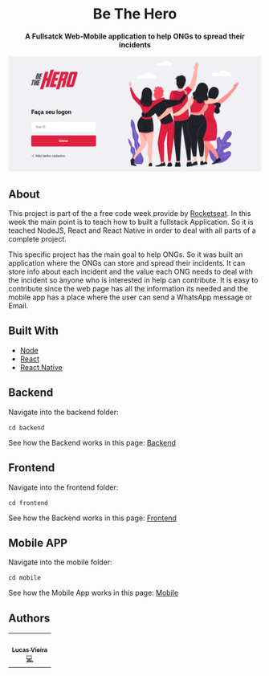 <h1 align="center">Be The Hero</h1>
  <p align="center">
  <strong align="center">A Fullsatck Web-Mobile application to help ONGs to spread their incidents</strong>
</p>
  <img src="/frontend/public/Screen-Shot-first-page.png" float="center"/>
</p>

## About

This project is part of the a free code week provide by [Rocketseat](https://rocketseat.com.br/). In this week the main point is to teach how to built a fullstack Application. So it is teached NodeJS, React and React Native in order to deal with all parts of a complete project.

This specific project has the main goal to help ONGs. So it was built an application where the ONGs can store and spread their incidents. It can store info about each incident and the value each ONG needs to deal with the incident so anyone who is interested in help can contribute. It is easy to contribute since the web page has all the information its needed and the mobile app has a place where the user can send a WhatsApp message or Email.

## Built With

- [Node](https://nodejs.org/en/)
- [React](https://reactjs.org/)
- [React Native](https://reactnative.dev/)

## Backend

Navigate into the backend folder:

```terminal
cd backend
```

See how the Backend works in this page: [Backend](https://github.com/Lukazovic/be-the-hero/tree/master/backend)

## Frontend

Navigate into the frontend folder:

```terminal
cd frontend
```

See how the Backend works in this page: [Frontend](https://github.com/Lukazovic/be-the-hero/tree/master/frontend)

## Mobile APP

Navigate into the mobile folder:

```terminal
cd mobile
```

See how the Mobile App works in this page: [Mobile](https://github.com/Lukazovic/be-the-hero/tree/master/Mobile)

## Authors

<table>
  <tr>
    <td align="center"><a href="https://github.com/Lukazovic"><img src="https://avatars0.githubusercontent.com/u/54550926?s=460&u=cdeeac652ce0597a986fbdcff6e249ad27a1f1da&v=4" width="100px;" alt=""/><br /><sub><b>Lucas Vieira</b></sub></a><br /><a href="https://github.com/Lukazovic/be-the-hero" title="Code">💻</a></td>
  <tr>
</table>
